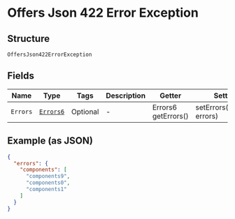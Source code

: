 
# Offers Json 422 Error Exception

## Structure

`OffersJson422ErrorException`

## Fields

| Name | Type | Tags | Description | Getter | Setter |
|  --- | --- | --- | --- | --- | --- |
| `Errors` | [`Errors6`](../../doc/models/errors-6.md) | Optional | - | Errors6 getErrors() | setErrors(Errors6 errors) |

## Example (as JSON)

```json
{
  "errors": {
    "components": [
      "components9",
      "components0",
      "components1"
    ]
  }
}
```

